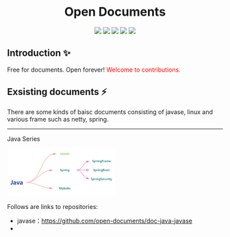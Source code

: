 

<div align="center">
<h1>Open Documents</h1>

<div><img src="https://img.shields.io/badge/javase-blue"/> <img src="https://img.shields.io/badge/linux-green"/> <img src="https://img.shields.io/badge/spring_security-yellow"/> <img src="https://img.shields.io/badge/spring_frame-violet"/> <img src="https://img.shields.io/badge/mysql-337b3"/></div>

</div>



## Introduction  ✨

Free for documents. Open forever! <font color=red>Welcome to contributions.</font>

## Exsisting documents  ⚡️

There are some kinds of baisc documents consisting of javase, linux and various frame such as netty, spring. 

---
Java Series

<div>
<img src="./pic1.png" width=50%/>
</div>





Follows are links to repositories:
- javase：https://github.com/open-documents/doc-java-javase 
- 







